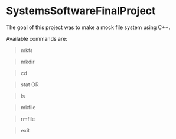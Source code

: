 # SystemsSoftwareFinalProject

The goal of this project was to make a mock file system using C++.

Available commands are:

>mkfs

>mkdir <dirname>

>cd <dirname>

>stat <dirname> OR <filename>

>ls

>mkfile <filename>

>rmfile <filename>

>exit
